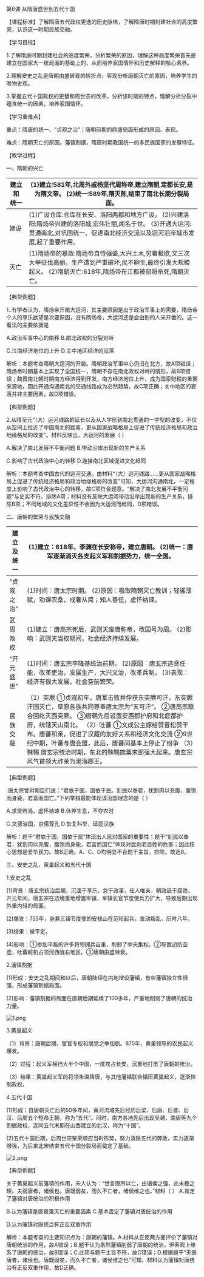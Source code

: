 第6课 从隋唐盛世到五代十国

【课程标准】了解隋唐五代政权更迭的历史脉络，了解隋唐时期封建社会的高度繁荣，认识这一时期民族交融。

【学习目标】

1.了解隋唐时期封建社会的高度繁荣，分析繁荣的原因，理解这种高度繁荣首先是建立在国家大一统局面的基础上的，从而培养家国情怀和历史解释的核心素养。

2.理解安史之乱是唐朝由盛转衰的转折点，客观分析唐朝灭亡的原因，培养学生的唯物史观。

3.掌握五代十国政权的更替和周世宗的改革，分析该时期的特点，理解分析分裂中蕴含统一的因素，培养家国情怀。

【学习重难点】

重点：隋唐的统一、“贞观之治”；唐朝前期的鼎盛局面形成的原因、表现。

难点：隋朝灭亡的原因，藩镇割据，隋唐时期我国统一的多民族国家的发展特征。

【教学过程】

一、隋朝的兴亡

 

| 建立和  统一 | (1)建立:581年,北周外戚杨坚代周称帝,建立隋朝,定都长安,是为隋文帝。  (2)统一:589年,隋灭陈,结束了南北长期分裂局面。 |
| ------------ | ------------------------------------------------------------ |
| 建设         | (1)广设仓库:仓库在长安、洛阳两都和地方广设。  (2)兴建洛阳:隋炀帝兴建的洛阳城,宏伟壮丽,闻名于世。  (3)开通大运河:贯通南北,对巩固统一、促进南北经济交流以及运河沿岸城市发展,起了重要作用。 |
| 灭亡         | (1)隋炀帝的暴政:隋炀帝自恃强盛,大兴土木,穷奢极欲,又三次大举征伐高丽。生产遭到严重破坏,民不聊生,最终引发大规模起义。  (2)隋朝灭亡:618年,隋炀帝在江都被部将杀死,隋朝灭亡。 |

【典型例题】

1..有学者认为，隋炀帝开凿大运河，其主要原因是出于政治军事上的需要，隋炀帝个人的享乐欲望是次要原因，没有隋炀帝，大运河还是会由别的人来开凿的。这一看法的主要依据是

A.政治军事中心的南移   B.南北政权的分裂对峙

C.江南经济地位的上升   D.关中地区经济的没落

解析：本题考查隋朝大运河的开凿。隋朝政治军事中心仍旧在北方，故A项错误；隋炀帝时期基本上实现了全国统一，隋朝不存在南北政权对峙的情形，故B项错误；魏晋南北朝时期南方经济得到开发，南方经济地位上升，成为国家财税的重要来源地，因此开通沟通南北的交通线路成为必然趋势，故C项正确；关中地区的衰落并非主要因素，故D项错误。

【典型例题】

2.从隋至元“（大）运河线路的延长以及从人字形到南北贯通的一字型的改变，不仅从空间上拉近了中国南北的距离，更从国家战略格局上促进了传统经济格局和政治地缘格局的改变”。材料反映出，大运河的发展（      ）

A.解决了南北发展不平衡问题  B.带动沿岸出现新的生产关系

C.影响了古代政治中心的转移  D.连接南北区域促进文化趋同

解析：本题考查中国古代的运河交通。由材料“（大）运河线路……更从国家战略格局上促进了传统经济格局和政治地缘格局的改变”可知，大运河沟通南北，一定程度上影响了古代政治中心的转移，故C项符合题意。“解决了南北发展不平衡问题”与史实不符，排除A项；材料没有反映大运河带动沿岸出现新的生产关系，排除B项；不同地域的文化差异性不会因为大运河而趋同，D项错误。

二、唐朝的繁荣与民族交融

| 建立及统一 | (1)建立：618年，李渊在长安称帝，建立唐朝。  (2)统一：唐军逐渐消灭各支起义军和割据势力，统一全国。 |
| ---------- | ------------------------------------------------------------ |
| “贞观之治” | (1)时间：唐太宗时期。  (2)原因：吸取隋朝灭亡教训；轻徭薄赋，劝课农桑，戒奢从简；知人善任，虚怀纳谏。 |
| 武周政权   | (1)建立：唐高宗死后，武则天废唐称帝，改国号为周。  (2)影响：武则天当权期间，社会经济持续发展。 |
| “开元盛世” | (1)时间：唐玄宗李隆基统治前期。  (2)原因：唐玄宗选贤任能，改革吏治，发展生产，大兴文治，改革兵制。  (3)表现：经济有很大发展，社会空前繁荣。 |
| 民族交融   | （1）突厥  ①贞观初年，唐军击败并俘获东突厥可汗，东突厥汗国灭亡，草原各族共同尊奉唐太宗为“天可汗”。  ②唐高宗联合回纥灭西突厥。  ③唐朝先后设置安西都护府和北庭都护府，统辖天山南北。  （2）吐蕃  ①文成公主嫁给赞普松赞干布。唐蕃和亲，促进了汉藏的友好关系和经济文化交流  ②9世纪中期，叶蕃与唐会盟，此后，唐蕃间基本上停止了纷争  （3）靺鞨 唐玄宗统治时期，东北的靺鞨族粟末部强大起来。唐玄宗风气首领大祚荣为渤海郡王。 |

 

【典型例题】

.唐太宗曾对朝臣们说：“君依于国，国依于民。刻民以奉君，犹割肉以充腹，腹饱而身毙，君富而国亡。”下列举措最能体现该治国理念的是（     ）

A.求贤若渴，虚怀纳谏  B.休养生息，不夺农时

C.文德治国，崇儒尊孔  D.恢复科举，延揽汉族

解析：题干“君依于国，国依于民”体现出人民对国家的重要性；题干“刻民以奉君，犹割肉以充腹，腹饱而身毙，君富而国亡”体现对盘剥老百姓的危害；因此核心思想是爱华民力。故B正确。A、C、D均明显不合题干主旨，排除。故选B。

三、安史之乱、黄巢起义和五代十国

1.安史之乱

(1)背景：唐玄宗统治后期，沉湎于享乐，怠于政事，任人唯亲，朝政趋于腐败。开元年间，唐玄宗在边境重地增置军镇，军镇长官节度使兵力扩大，导致后期出现外重内轻的局面。

(2)爆发：755年，身兼三镇节度使的安禄山在范阳起兵，发动叛乱，历时八年。

(3)结果：被平定。

(4)影响：①参加平叛的许多将领拥兵自重，削弱了中央集权。②导致边防空虚，吐蕃趁机占领河西陇右地区。③唐朝由盛转衰。

2.藩镇割据

(1)形成：安史之乱期间和以后，唐朝陆续在内地增设藩镇，有些藩镇独立性很强，形成藩镇割据局面。

(2)影响：藩镇割据的局面在唐朝后期延续了100多年，严重地削弱了唐朝的统治力量。

![1.png](./img/1.png)

3.黄巢起义

（1）背景：唐朝后期，宦官专权和朋党之争加剧。875年，黄巢领导的农民起义爆发。

（2）过程：起义军横扫大半个中国，一度攻占长安，沉重地打击了唐朝的统治。

（3）结果：黄巢起义军的将领朱温降唐，与其他藩镇联合镇压黄巢起义，逐渐控制政权。

4.五代十国

(1)形成：自唐朝灭亡后的50多年间，黄河流域先后经历后梁、后唐、后晋、后汉、后周五个短命王朝，称为“五代”。同时，南方各地先后出现吴越、南唐等九个割据政权，连同五代末期在山西建立的北汉，称为“十国”。

(2)五代十国后期，后周世宗柴荣顺应当时形势，努力清除五代的弊政，实力逐渐增强，为后来北宋结束五代十国分裂局面奠定了基础。

![2.png](./img/2.png)

 

【典型例题】

关于黄巢起义前藩镇的作用，宋人认为：“世言唐所以亡，由诸侯之强，此未极之理。夫弱唐者，诸侯也。唐既弱矣，而久不亡者，诸侯维之也。”材料（  ）
 A.肯定了藩镇对唐统治的积极作用   

B.认为藩镇是唐衰落灭亡的重要因素
 C.基本否定了藩镇对唐统治的作用   

D.认为藩镇对唐统治有正反双重作用

解析：本题考查的主要知识点为：唐朝的藩镇。A.材料从正反两方面评价了藩镇对唐朝统治的作用，故A错误；B.题干认为虽然藩镇削弱了唐朝的统治，但客观上维系了唐朝的统治，故B错误；C.此项与题干主旨不符，故C错误；D.根据题干“夫弱唐者，诸侯也。唐既弱矣，而久不亡者，诸侯维之也”可知，材料认为藩镇对唐统治有正反双重作用，故D正确。 

 

 

 

 

 
